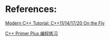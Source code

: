 # References:

  [Modern C++ Tutorial: C++11/14/17/20 On the Fly](https://github.com/changkun/modern-cpp-tutorial)
  
  [C++ Primer Plus 编程练习](https://www.lanqiao.cn/courses/2635)
